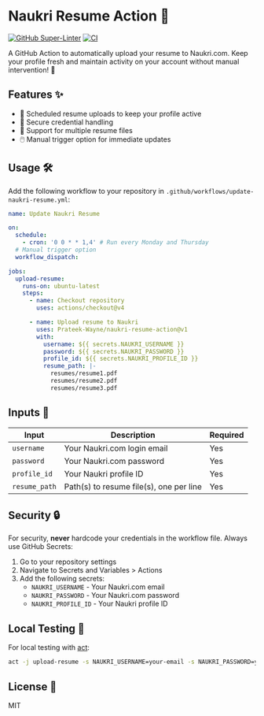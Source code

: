 # Naukri Resume Action 📄

[![GitHub Super-Linter](https://github.com/Prateek-Wayne/naukri-resume-action/actions/workflows/linter.yml/badge.svg)](https://github.com/Prateek-Wayne/naukri-resume-action/actions/workflows/linter.yml)
[![CI](https://github.com/Prateek-Wayne/naukri-resume-action/actions/workflows/ci.yml/badge.svg)](https://github.com/Prateek-Wayne/naukri-resume-action/actions/workflows/ci.yml)

A GitHub Action to automatically upload your resume to Naukri.com. Keep your
profile fresh and maintain activity on your account without manual intervention!
🚀

## Features ✨

- 🔄 Scheduled resume uploads to keep your profile active
- 🔐 Secure credential handling
- 📂 Support for multiple resume files
- 🖱️ Manual trigger option for immediate updates

## Usage 🛠️

Add the following workflow to your repository in
`.github/workflows/update-naukri-resume.yml`:

```yaml
name: Update Naukri Resume

on:
  schedule:
    - cron: '0 0 * * 1,4' # Run every Monday and Thursday
  # Manual trigger option
  workflow_dispatch:

jobs:
  upload-resume:
    runs-on: ubuntu-latest
    steps:
      - name: Checkout repository
        uses: actions/checkout@v4

      - name: Upload resume to Naukri
        uses: Prateek-Wayne/naukri-resume-action@v1
        with:
          username: ${{ secrets.NAUKRI_USERNAME }}
          password: ${{ secrets.NAUKRI_PASSWORD }}
          profile_id: ${{ secrets.NAUKRI_PROFILE_ID }}
          resume_path: |-
            resumes/resume1.pdf
            resumes/resume2.pdf
            resumes/resume3.pdf
```

## Inputs 📝

| Input         | Description                             | Required |
| ------------- | --------------------------------------- | -------- |
| `username`    | Your Naukri.com login email             | Yes      |
| `password`    | Your Naukri.com password                | Yes      |
| `profile_id`  | Your Naukri profile ID                  | Yes      |
| `resume_path` | Path(s) to resume file(s), one per line | Yes      |

## Security 🔒

For security, **never** hardcode your credentials in the workflow file. Always
use GitHub Secrets:

1. Go to your repository settings
2. Navigate to Secrets and Variables > Actions
3. Add the following secrets:
   - `NAUKRI_USERNAME` - Your Naukri.com email
   - `NAUKRI_PASSWORD` - Your Naukri.com password
   - `NAUKRI_PROFILE_ID` - Your Naukri profile ID

## Local Testing 🧪

For local testing with [act](https://github.com/nektos/act):

```bash
act -j upload-resume -s NAUKRI_USERNAME=your-email -s NAUKRI_PASSWORD=your-password -s NAUKRI_PROFILE_ID=your-profile-id
```

## License 📄

MIT
